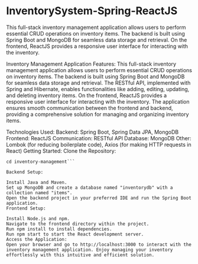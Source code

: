 # InventorySystem-Spring-ReactJS
This full-stack inventory management application allows users to perform essential CRUD operations on inventory items. The backend is built using Spring Boot and MongoDB for seamless data storage and retrieval. On the frontend, ReactJS provides a responsive user interface for interacting with the inventory.


Inventory Management Application
Features:
This full-stack inventory management application allows users to perform essential CRUD operations on inventory items. The backend is built using Spring Boot and MongoDB for seamless data storage and retrieval. The RESTful API, implemented with Spring and Hibernate, enables functionalities like adding, editing, updating, and deleting inventory items. On the frontend, ReactJS provides a responsive user interface for interacting with the inventory. The application ensures smooth communication between the frontend and backend, providing a comprehensive solution for managing and organizing inventory items.

Technologies Used:
Backend: Spring Boot, Spring Data JPA, MongoDB
Frontend: ReactJS
Communication: RESTful API
Database: MongoDB
Other: Lombok (for reducing boilerplate code), Axios (for making HTTP requests in React)
Getting Started:
Clone the Repository:


```git clone https://github.com/your-username/inventory-management.git
cd inventory-management```

Backend Setup:

Install Java and Maven.
Set up MongoDB and create a database named "inventorydb" with a collection named "items".
Open the backend project in your preferred IDE and run the Spring Boot application.
Frontend Setup:

Install Node.js and npm.
Navigate to the frontend directory within the project.
Run npm install to install dependencies.
Run npm start to start the React development server.
Access the Application:
Open your browser and go to http://localhost:3000 to interact with the inventory management application. Enjoy managing your inventory effortlessly with this intuitive and efficient solution.